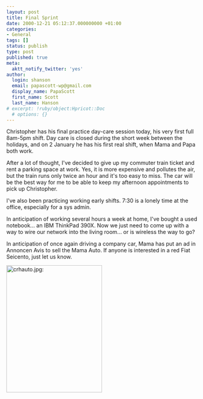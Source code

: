 ```yaml
---
layout: post
title: Final Sprint
date: 2000-12-21 05:12:37.000000000 +01:00
categories:
- General
tags: []
status: publish
type: post
published: true
meta:
  aktt_notify_twitter: 'yes'
author:
  login: shanson
  email: papascott-wp@gmail.com
  display_name: PapaScott
  first_name: Scott
  last_name: Hanson
# excerpt: !ruby/object:Hpricot::Doc
  # options: {}
---
```

<p>Christopher has his final practice day-care session today, his very first full 8am-5pm shift. Day care is closed during the short week between the holidays, and on 2 January he has his first real shift, when Mama and Papa both work.</p>
<p>After a lot of thought, I've decided to give up my commuter train ticket and rent a parking space at work. Yes, it is more expensive and pollutes the air, but the train runs only twice an hour and it's too easy to miss. The car will be the best way for me to be able to keep my afternoon appointments to pick up Christopher.</p>
<p>I've also been practicing working early shifts. 7:30 is a lonely time at the office, especially for a sys admin.</p>
<p>In anticipation of working several hours a week at home, I've bought a used notebook... an IBM ThinkPad 390X. Now we just need to come up with a way to wire our network into the living room... or is wireless the way to go?</p>
<p>In anticipation of once again driving a company car, Mama has put an ad in Annoncen Avis to sell the Mama Auto. If anyone is interested in a red Fiat Seicento, just let us know.</p>
<p><img src="http://www.papascott.de/wordpress/wp-content/uploads/2000/12/crhauto.jpg" height="333" width="250" border="0" alt="crhauto.jpg: " /></p>
